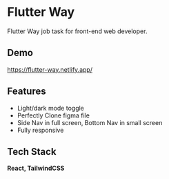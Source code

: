 
# Flutter Way

Flutter Way job task for front-end web developer.


## Demo

https://flutter-way.netlify.app/


## Features

- Light/dark mode toggle
- Perfectly Clone figma file
- Side Nav in full screen, Bottom Nav in small screen
- Fully responsive

## Tech Stack

**React, TailwindCSS** 


